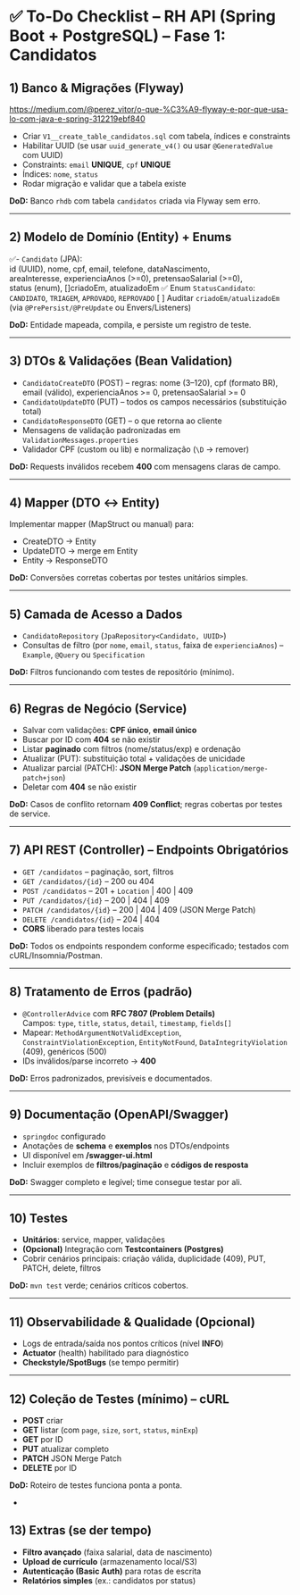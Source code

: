 # ✅ To-Do Checklist – RH API (Spring Boot + PostgreSQL) – Fase 1: Candidatos


## 1) Banco & Migrações (Flyway)
https://medium.com/@perez_vitor/o-que-%C3%A9-flyway-e-por-que-usa-lo-com-java-e-spring-312219ebf840
- Criar `V1__create_table_candidatos.sql` com tabela, índices e constraints
- Habilitar UUID (se usar `uuid_generate_v4()` ou usar `@GeneratedValue` com UUID)
- Constraints: `email` **UNIQUE**, `cpf` **UNIQUE**
- Índices: `nome`, `status`
- Rodar migração e validar que a tabela existe

**DoD:** Banco `rhdb` com tabela `candidatos` criada via Flyway sem erro.

---

## 2) Modelo de Domínio (Entity) + Enums
✅- `Candidato` (JPA):  
  id (UUID), nome, cpf, email, telefone, dataNascimento,  
  areaInteresse, experienciaAnos (>=0), pretensaoSalarial (>=0),  
  status (enum),
[]criadoEm, atualizadoEm
✅ Enum `StatusCandidato`: `CANDIDATO`, `TRIAGEM`, `APROVADO`, `REPROVADO`
[ ] Auditar `criadoEm/atualizadoEm` (via `@PrePersist/@PreUpdate` ou Envers/Listeners)

**DoD:** Entidade mapeada, compila, e persiste um registro de teste.

---

## 3) DTOs & Validações (Bean Validation)
- `CandidatoCreateDTO` (POST) – regras: nome (3–120), cpf (formato BR), email (válido), experienciaAnos >= 0, pretensaoSalarial >= 0
- `CandidatoUpdateDTO` (PUT) – todos os campos necessários (substituição total)
- `CandidatoResponseDTO` (GET) – o que retorna ao cliente
- Mensagens de validação padronizadas em `ValidationMessages.properties`
- Validador CPF (custom ou lib) e normalização (`\D` → remover)

**DoD:** Requests inválidos recebem **400** com mensagens claras de campo.

---

## 4) Mapper (DTO ↔ Entity)
Implementar mapper (MapStruct ou manual) para:
- CreateDTO → Entity
- UpdateDTO → merge em Entity
- Entity → ResponseDTO

**DoD:** Conversões corretas cobertas por testes unitários simples.

---

## 5) Camada de Acesso a Dados
- `CandidatoRepository` (`JpaRepository<Candidato, UUID>`)
- Consultas de filtro (por `nome`, `email`, `status`, faixa de `experienciaAnos`) – `Example`, `@Query` ou `Specification`

**DoD:** Filtros funcionando com testes de repositório (mínimo).

---

## 6) Regras de Negócio (Service)
- Salvar com validações: **CPF único**, **email único**
- Buscar por ID com **404** se não existir
- Listar **paginado** com filtros (nome/status/exp) e ordenação
- Atualizar (PUT): substituição total + validações de unicidade
- Atualizar parcial (PATCH): **JSON Merge Patch** (`application/merge-patch+json`)
- Deletar com **404** se não existir

**DoD:** Casos de conflito retornam **409 Conflict**; regras cobertas por testes de service.

---

## 7) API REST (Controller) – Endpoints Obrigatórios
- `GET /candidatos` – paginação, sort, filtros
- `GET /candidatos/{id}` – 200 ou 404
- `POST /candidatos` – 201 + `Location` | 400 | 409
- `PUT /candidatos/{id}` – 200 | 404 | 409
- `PATCH /candidatos/{id}` – 200 | 404 | 409 (JSON Merge Patch)
- `DELETE /candidatos/{id}` – 204 | 404
- **CORS** liberado para testes locais

**DoD:** Todos os endpoints respondem conforme especificado; testados com cURL/Insomnia/Postman.

---

## 8) Tratamento de Erros (padrão)
- `@ControllerAdvice` com **RFC 7807 (Problem Details)**  
  Campos: `type`, `title`, `status`, `detail`, `timestamp`, `fields[]`
- Mapear: `MethodArgumentNotValidException`, `ConstraintViolationException`, `EntityNotFound`, `DataIntegrityViolation` (409), genéricos (500)
- IDs inválidos/parse incorreto → **400**

**DoD:** Erros padronizados, previsíveis e documentados.

---

## 9) Documentação (OpenAPI/Swagger)
- `springdoc` configurado
- Anotações de **schema** e **exemplos** nos DTOs/endpoints
- UI disponível em **/swagger-ui.html**
- Incluir exemplos de **filtros/paginação** e **códigos de resposta**

**DoD:** Swagger completo e legível; time consegue testar por ali.

---

## 10) Testes
- **Unitários**: service, mapper, validações
- **(Opcional)** Integração com **Testcontainers (Postgres)**
- Cobrir cenários principais: criação válida, duplicidade (409), PUT, PATCH, delete, filtros

**DoD:** `mvn test` verde; cenários críticos cobertos.

---

## 11) Observabilidade & Qualidade (Opcional)
- Logs de entrada/saída nos pontos críticos (nível **INFO**)
- **Actuator** (health) habilitado para diagnóstico
- **Checkstyle/SpotBugs** (se tempo permitir)

---

## 12) Coleção de Testes (mínimo) – cURL
- **POST** criar
- **GET** listar (com `page`, `size`, `sort`, `status`, `minExp`)
- **GET** por ID
- **PUT** atualizar completo
- **PATCH** JSON Merge Patch
- **DELETE** por ID

**DoD:** Roteiro de testes funciona ponta a ponta.

-

## 13) Extras (se der tempo)
- **Filtro avançado** (faixa salarial, data de nascimento)
- **Upload de currículo** (armazenamento local/S3)
- **Autenticação (Basic Auth)** para rotas de escrita
- **Relatórios simples** (ex.: candidatos por status)

